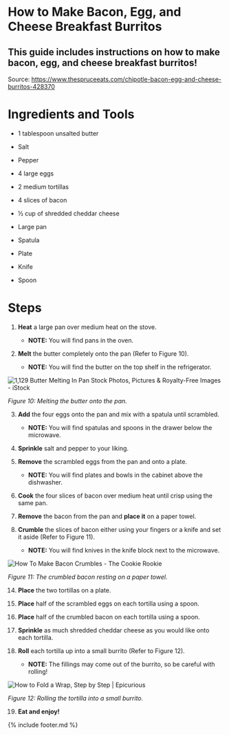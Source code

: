 # How to Make Bacon, Egg, and Cheese Breakfast Burritos

## This guide includes instructions on how to make bacon, egg, and cheese breakfast burritos!

Source:
<https://www.thespruceeats.com/chipotle-bacon-egg-and-cheese-burritos-428370>

# Ingredients and Tools

-   1 tablespoon unsalted butter

-   Salt

-   Pepper

-   4 large eggs

-   2 medium tortillas

-   4 slices of bacon

-   ½ cup of shredded cheddar cheese

-   Large pan

-   Spatula

-   Plate

-   Knife

-   Spoon

# Steps 

1.  **Heat** a large pan over medium heat on the stove.

    - **NOTE:** You will find pans in the oven.

2.  **Melt** the butter completely onto the pan (Refer to Figure 10).

    - **NOTE:** You will find the butter on the top shelf in the refrigerator.

![1,129 Butter Melting In Pan Stock Photos, Pictures &amp; Royalty-Free
Images - iStock](images/media/image10.jpeg)

*Figure 10: Melting the butter onto the pan.*

3.  **Add** the four eggs onto the pan and mix with a spatula until scrambled.

    - **NOTE:** You will find spatulas and spoons in the drawer below the microwave.

4.  **Sprinkle** salt and pepper to your liking.

5.  **Remove** the scrambled eggs from the pan and onto a plate.

    - **NOTE:** You will find plates and bowls in the cabinet above the dishwasher.

11. **Cook** the four slices of bacon over medium heat until crisp using the same pan.

12. **Remove** the bacon from the pan and **place it** on a paper towel.

13. **Crumble** the slices of bacon either using your fingers or a knife and set it aside (Refer to Figure 11).

    - **NOTE:** You will find knives in the knife block next to the microwave.

![How To Make Bacon Crumbles - The Cookie
Rookie](images/media/image11.jpeg)

*Figure 11: The crumbled bacon resting on a paper towel.*

14. **Place** the two tortillas on a plate.

15. **Place** half of the scrambled eggs on each tortilla using a spoon.

16. **Place** half of the crumbled bacon on each tortilla using a spoon.

17. **Sprinkle** as much shredded cheddar cheese as you would like onto each tortilla.

18. **Roll** each tortilla up into a small burrito (Refer to Figure 12).

    - **NOTE:** The fillings may come out of the burrito, so be careful with rolling!

![How to Fold a Wrap, Step by Step \|
Epicurious](images/media/image12.jpeg)

*Figure 12: Rolling the tortilla into a small burrito.*

19. **Eat and enjoy!**

{% include footer.md %}